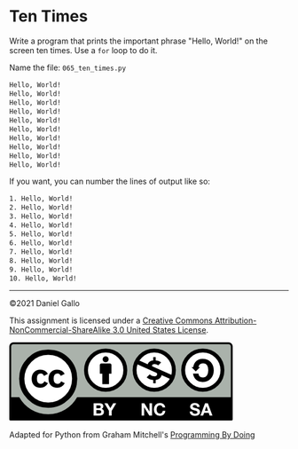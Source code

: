 # Ten Times

Write a program that prints the important phrase "Hello, World!"
on the screen ten times. Use a `for` loop to do it.

Name the file: `065_ten_times.py`

```
Hello, World!
Hello, World!
Hello, World!
Hello, World!
Hello, World!
Hello, World!
Hello, World!
Hello, World!
Hello, World!
Hello, World!
```

If you want, you can number the lines of output like so:

```
1. Hello, World!
2. Hello, World!
3. Hello, World!
4. Hello, World!
5. Hello, World!
6. Hello, World!
7. Hello, World!
8. Hello, World!
9. Hello, World!
10. Hello, World!
```

---


©2021 Daniel Gallo


This assignment is licensed under a
[Creative Commons Attribution-NonCommercial-ShareAlike 3.0 United States License](https://creativecommons.org/licenses/by-nc-sa/3.0/us/deed.en_US).  

![Creative Commons License](images/by-nc-sa.png)


Adapted for Python from Graham Mitchell's [Programming By Doing](https://programmingbydoing.com/)